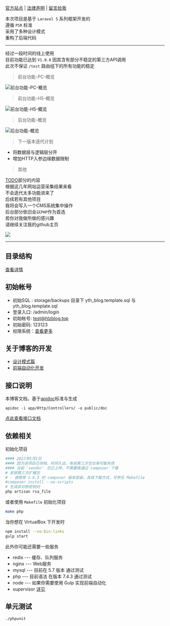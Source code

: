 [官方站点](http://www.hlzblog.top/) | [法律声明](http://www.hlzblog.top/Info/law.html) | [留言给我](http://www.hlzblog.top/board)  

本次项目是基于 `Laravel 5` 系列框架开发的  
遵循 `PSR` 标准  
采用了多种设计模式  
重构了后端代码  

------

经过一段时间的线上使用  
目前功能已达到 `V1.0.0` 
因其含有部分不稳定的第三方API调用  
此次不保证 `/test` 路由组下的所有功能的稳定  

> 前台功能-PC-概览

![前台功能-PC-概览](https://i.loli.net/2019/09/19/rL8qK7meHFvEukS.png)    

> 前台功能-H5-概览

![前台功能-H5-概览](https://i.loli.net/2019/09/19/Ap61RcbLOT4kNDC.png)  

> 后台功能-概览

![后台功能-概览](https://i.loli.net/2019/09/19/VEsOKb254PxZgiD.png)  


> 下一版本迭代计划

- 将数据层与逻辑层分开
- 增加HTTP入参边缘数据限制

> 其他

[TODO](./readme_to_do.md)部分的内容  
根据这几年网站运营采集结果来看  
不会迭代太多功能进来了  
后续若有其他项目  
我将会写入一个CMS系统集中操作  
后台部分依旧会以`PHP`作为首选  
若你对我做所做的感兴趣  
请继续关注我的github主页  

![](https://i.loli.net/2019/11/26/zWPNA3CsvxhBTZe.png)  

------

## 目录结构

[查看详情](./readme_struct.md)  

## 初始帐号

 * 初始SQL : storage/backups 目录下 yth_blog.template.sql 与 yth_blog.template.sql
 * 登录入口: /admin/login
 * 初始帐号: test@hlzblog.top
 * 初始密码: 123123
 * 权限系统：[查看更多](public/static_pc/img/auth_readme/readme.md)  

## 关于博客的开发

 * [设计模式篇](http://www.hlzblog.top/article/64.html)
 * [前端自动化开发](http://www.hlzblog.top/article/45.html)

## 接口说明
本博客文档，基于[apidoc](http://apidocjs.com/)标准与生成  

    apidoc -i app/Http/Controllers/ -o public/doc

[点此查看接口文档](http://blog.doc.hlzblog.top)  

## 依赖相关
初始化项目  

~~~bash
#### 2022年5月1日
#### 因为该项目已存档，时间久远，有些第三方包仓库可能失效  
#### 当前 `vendor` 包已上传，不需要再通过`composer`下载
# 安装第三方扩展包
# - 请使用 1.9.3 的 composer 版本安装，具体下载方式，可参见 Makefile
#composer install --no-scripts
# 生成非对称密钥对
php artisan rsa_file
~~~

或者使用 `Makefile` 初始化项目  

~~~bash
make php
~~~


当你想在 VirtualBox 下开发时  

~~~bash
npm install --no-bin-links
gulp start
~~~

此外你可能还需要一些服务

 * redis --- 缓存、队列服务
 * nginx --- Web服务
 * mysql --- 目前在 5.7 版本 通过测试
 * php   --- 目前语法 在版本 7.4.3 通过测试
 * node  --- 如果你需要使用 Gulp 实现前端自动化
 * supervisor [详见](./storage/supervisor/readme.md)

## 单元测试

~~~bash
./phpunit
~~~
